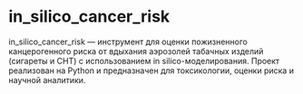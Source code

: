 # in_silico_cancer_risk
in_silico_cancer_risk — инструмент для оценки пожизненного канцерогенного риска от вдыхания аэрозолей табачных изделий (сигареты и СНТ) с использованием in silico-моделирования. Проект реализован на Python и предназначен для токсикологии, оценки риска и научной аналитики.
